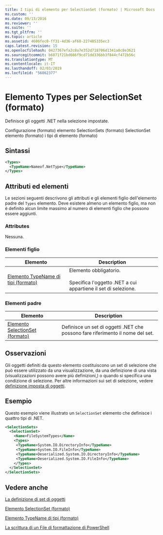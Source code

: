 ```yaml
---
title: I tipi di elemento per SelectionSet (formato) | Microsoft Docs
ms.custom: ''
ms.date: 09/13/2016
ms.reviewer: ''
ms.suite: ''
ms.tgt_pltfrm: ''
ms.topic: article
ms.assetid: 4606fec0-ff31-4d36-af68-227405335ec3
caps.latest.revision: 15
ms.openlocfilehash: 0427367efa2c8a7e352d718706d1341a0c8e3621
ms.sourcegitcommit: b6871f21bd666f9cd71dd336bb3f844cf472b56c
ms.translationtype: MT
ms.contentlocale: it-IT
ms.lasthandoff: 02/03/2019
ms.locfileid: "56862377"
---
```

# <a name="types-element-for-selectionset-format"></a>Elemento Types per SelectionSet (formato)

Definisce gli oggetti .NET nella selezione impostate.

Configurazione (formato) elemento SelectionSets (formato) SelectionSet elemento (formato) i tipi di elemento (formato)

## <a name="syntax"></a>Sintassi

```xml
<Types>
  <TypeName>Nameof.NetType</TypeName>
</Types>

```

## <a name="attributes-and-elements"></a>Attributi ed elementi

Le sezioni seguenti descrivono gli attributi e gli elementi figlio dell'elemento padre del `Types` elemento. Deve esistere almeno un elemento figlio, ma non è definito alcun limite massimo al numero di elementi figlio che possono essere aggiunti.

### <a name="attributes"></a>Attributes

Nessuna.

### <a name="child-elements"></a>Elementi figlio

|Elemento|Description|
|-------------|-----------------|
|[Elemento TypeName di tipi (formato)](./typename-element-for-types-format.md)|Elemento obbligatorio.<br /><br /> Specifica l'oggetto .NET a cui appartiene il set di selezione.|

### <a name="parent-elements"></a>Elementi padre

|Elemento|Description|
|-------------|-----------------|
|[Elemento SelectionSet (formato)](./selectionset-element-format.md)|Definisce un set di oggetti .NET che possono fare riferimento il nome del set.|

## <a name="remarks"></a>Osservazioni

Gli oggetti definiti da questo elemento costituiscono un set di selezione che può essere utilizzato da una visualizzazione, da una definizione di una vista (visualizzazioni possono avere più definizioni,) o quando si specifica una condizione di selezione.  Per altre informazioni sui set di selezione, vedere [definizione imposta di oggetti](./defining-selection-sets.md).

## <a name="example"></a>Esempio

Questo esempio viene illustrato un `SelectionSet` elemento che definisce i quattro tipi di .NET.

```xml
<SelectionSets>
  <SelectionSet>
    <Name>FileSystemTypes</Name>
    <Types>
     <TypeName>System.IO.DirectoryInfo</TypeName>
     <TypeName>System.IO.FileInfo</TypeName>
     <TypeName>Deserialized.System.IO.DirectoryInfo</TypeName>
     <TypeName>Deserialized.System.IO.FileInfo</TypeName>
    </Types>
  </SelectionSet>
</SelectionSets>
```

## <a name="see-also"></a>Vedere anche

[La definizione di set di oggetti](./defining-selection-sets.md)

[Elemento SelectionSet (formato)](./selectionset-element-format.md)

[Elemento TypeName di tipi (formato)](./typename-element-for-types-format.md)

[La scrittura di un File di formattazione di PowerShell](./writing-a-powershell-formatting-file.md)
